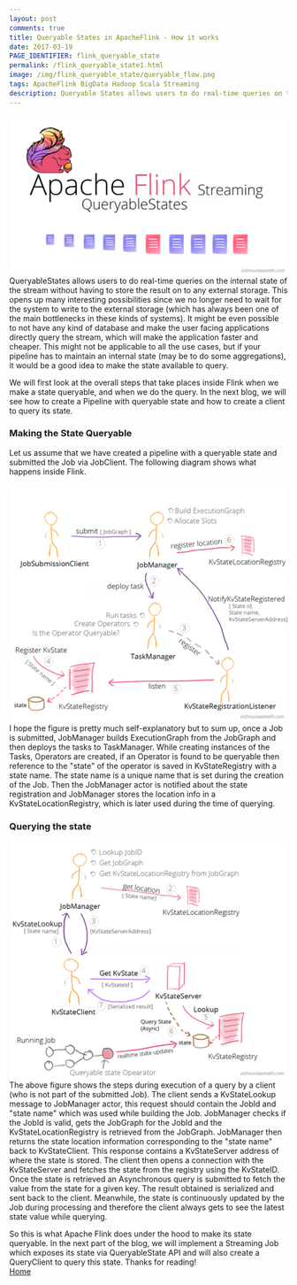 ```yaml
---
layout: post
comments: true
title: Queryable States in ApacheFlink - How it works
date: 2017-03-19
PAGE_IDENTIFIER: flink_queryable_state
permalink: /flink_queryable_state1.html
image: /img/flink_queryable_state/queryable_flow.png
tags: ApacheFlink BigData Hadoop Scala Streaming
description: Queryable States allows users to do real-time queries on the internal state of the stream without having to store the result on to any external storage. In this blog post we will see how this is done in ApacheFlink.
---
```

<div class="col three">
    <img class="col three" src="/img/flink_queryable_state/header.png">
</div>
QueryableStates allows users to do real-time queries on the internal state of the stream without having to store the result on to any external storage. This opens up many interesting possibilities since we no longer need to wait for the system to write to the external storage (which has always been one of the main bottlenecks in these kinds of systems). It might be even possible to not have any kind of database and make the user facing applications directly query the stream, which will make the application faster and cheaper. This might not be applicable to all the use cases, but if your pipeline has to maintain an internal state (may be to do some aggregations), it would be a good idea to make the state available to query. 

We will first look at the overall steps that take places inside Flink when we make a state queryable, and when we do the query. In the next blog, we will see how to create a Pipeline with queryable state and how to create a client to query its state.

### **Making the State Queryable**
Let us assume that we have created a pipeline with a queryable state and submitted the Job via JobClient. The following diagram shows what happens inside Flink.
<div class="col three">
    <img class="col three expandable" src="/img/flink_queryable_state/queryable_flow.png">
</div>
I hope the figure is pretty much self-explanatory but to sum up, once a Job is submitted, JobManager builds ExecutionGraph from the JobGraph and then deploys the tasks to TaskManager. While creating instances of the Tasks, Operators are created, if an Operator is found to be queryable then reference to the "state" of the operator is saved in KvStateRegistry with a state name. The state name is a unique name that is set during the creation of the Job. Then the JobManager actor is notified about the state registration and JobManager stores the location info in a KvStateLocationRegistry, which is later used during the time of querying.

### **Querying the state**
<div class="col three">
    <img class="col three expandable" src="/img/flink_queryable_state/queryable_flow2.png">
</div>
The above figure shows the steps during execution of a query by a client (who is not part of the submitted Job). The client sends a KvStateLookup message to JobManager actor, this request should contain the JobId and "state name" which was used while building the Job. JobManager checks if the JobId is valid, gets the JobGraph for the JobId and the KvStateLocationRegistry is retrieved from the JobGraph. JobManager then returns the state location information corresponding to the "state name" back to KvStateClient. This response contains a KvStateServer address of where the state is stored. The client then opens a connection with the KvStateServer and fetches the state from the registry using the KvStateID. Once the state is retrieved an Asynchronous query is submitted to fetch the value from the state for a given key. The result obtained is serialized and sent back to the client. Meanwhile, the state is continuously updated by the Job during processing and therefore the client always gets to see the latest state value while querying.

So this is what Apache Flink does under the hood to make its state queryable. In the next part of the blog, we will implement a Streaming Job which exposes its state via QueryableState API and will also create a QueryClient to query this state. Thanks for reading!
<br/><a href="http://vishnuviswanath.com/">Home</a>